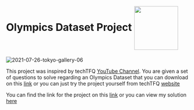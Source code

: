 # Olympics Dataset Project <img align="center" src="https://user-images.githubusercontent.com/103854541/213895210-d40024c5-6db4-478e-907d-06ef78f83a80.gif" width="120" height="120">


![2021-07-26-tokyo-gallery-06](https://user-images.githubusercontent.com/103854541/214715339-f0c31e98-a5e5-45b0-90e7-19e6ee261068.jpg)

This project was inspired by techTFQ [YouTube Channel](https://www.youtube.com/@techTFQ). You are given a set of questions to solve regarding an Olympics Dataset that you can download on this [link](https://www.kaggle.com/datasets/heesoo37/120-years-of-olympic-history-athletes-and-results) or you can just try the project yourself from techTFQ [website](https://techtfq.com/blog/practice-writing-sql-queries-using-real-dataset)

You can find the link for the project on this [link](https://techtfq.com/blog/practice-writing-sql-queries-using-real-dataset) or you can view my solution [here](https://github.com/yasminsoltani/Olympics-Dataset-/blob/main/Olympics%20Dataset%20from%20techTFQ/Olympics%20Dataset.md)



